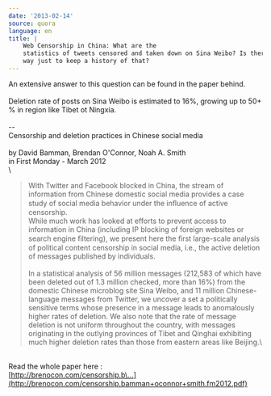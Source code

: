 ```yaml
---
date: '2013-02-14'
source: quora
language: en
title: |
    Web Censorship in China: What are the
    statistics of tweets censored and taken down on Sina Weibo? Is there a
    way just to keep a history of that?
---
```


An extensive answer to this question can be found in the paper behind.\
\
Deletion rate of posts on Sina Weibo is estimated to 16%, growing up to
50+ % in region like Tibet ot Ningxia.\
\
\--\
Censorship and deletion practices in Chinese social media\
\
by David Bamman, Brendan O'Connor, Noah A. Smith\
in First Monday - March 2012\
\

> With Twitter and Facebook blocked in China, the stream of information
> from Chinese domestic social media provides a case study of social
> media behavior under the inﬂuence of active censorship.\
> While much work has looked at efforts to prevent access to information
> in China (including IP blocking of foreign websites or search engine
> ﬁltering), we present here the ﬁrst large-scale analysis of political
> content censorship in social media, i.e., the active deletion of
> messages published by individuals.\
> \
> In a statistical analysis of 56 million messages (212,583 of which
> have been deleted out of 1.3 million checked, more than 16%) from the
> domestic Chinese microblog site Sina Weibo, and 11 million
> Chinese-language messages from Twitter, we uncover a set a politically
> sensitive terms whose presence in a message leads to anomalously
> higher rates of deletion. We also note that the rate of message
> deletion is not uniform throughout the country, with messages
> originating in the outlying provinces of Tibet and Qinghai exhibiting
> much higher deletion rates than those from eastern areas like
> Beijing.\

\
Read the whole paper here :\
[http://brenocon.com/censorship.b\...](http://brenocon.com/censorship.bamman+oconnor+smith.fm2012.pdf)
